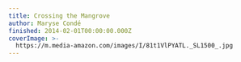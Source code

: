 ```yaml
---
title: Crossing the Mangrove
author: Maryse Condé
finished: 2014-02-01T00:00:00.000Z
coverImage: >-
  https://m.media-amazon.com/images/I/81t1VlPYATL._SL1500_.jpg
---
```

